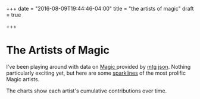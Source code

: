 +++
date = "2016-08-09T19:44:46-04:00"
title = "the artists of magic"
draft = true

+++

# The Artists of Magic

I've been playing around with data on [Magic
](https://en.wikipedia.org/wiki/Magic:_The_Gathering) provided by [mtg json](http://mtgjson.com/). Nothing particularly exciting yet, but here are some [sparklines](https://en.wikipedia.org/wiki/Sparkline) of the most prolific Magic artists. 

The charts show each artist's cumulative contributions over time.

<svg id='the-artists-of-magic-1' class='block'>
		<defs>
	    <linearGradient id="the-artists-of-magic-g1" x1="0%" y1="0%" x2="0%" y2="100%">
	      <stop offset="0%" stop-color="#677ABF" />
	      <stop offset="100%" stop-color="#55F4FF" />
	      <!-- 677ABF"#55F4FF" /> -->
	    </linearGradient>
	  </defs>
</svg>
<script src='the-artists-of-magic/script.js'></script>

